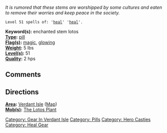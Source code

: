 *It is rumored that these stems are worshipped by some cultures and
eaten to remove their worries and keep peace in the society.*

`Level 51 spells of: '`[`heal`](Heal_(spell).md "wikilink")`' '`[`heal`](Heal_(spell).md "wikilink")`'.`

**Keyword(s):** enchanted stem lotos  
**[Type](:Category:_Object_Types.md "wikilink"):**
[pill](:Category:_Pills.md "wikilink")  
**[Flag(s)](:Category:_Object_Flags.md "wikilink"):**
[magic](Magic_Flag.md "wikilink"), [glowing](Glow_Flag.md "wikilink")  
**[Weight](Object_Weight.md "wikilink"):** 5 lbs  
**[Level(s)](Object_Level.md "wikilink"):** 51  
**[Quality](Object_Quality.md "wikilink"):** 2 hps  

## Comments

## Directions

**[Area](:Category:_Areas.md "wikilink"):** [Verdant
Isle](:Category:_Verdant_Isle.md "wikilink")
([Map](Verdant_Isle_Map.md "wikilink"))  
**[Mob(s)](:Category:_Mobs.md "wikilink"):** [The Lotos
Plant](Lotos_Plant.md "wikilink")  

[Category: Gear In Verdant
Isle](Category:_Gear_In_Verdant_Isle "wikilink") [Category:
Pills](Category:_Pills "wikilink") [Category: Hero
Casties](Category:_Hero_Casties "wikilink") [Category: Heal
Gear](Category:_Heal_Gear "wikilink")
